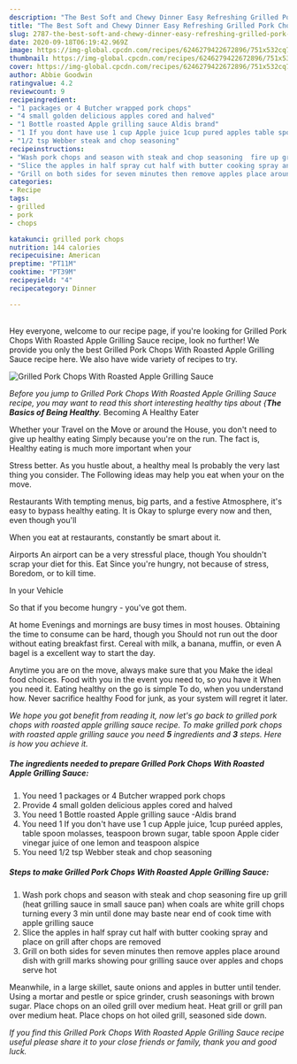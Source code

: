 ```yaml
---
description: "The Best Soft and Chewy Dinner Easy Refreshing Grilled Pork Chops With Roasted Apple Grilling Sauce"
title: "The Best Soft and Chewy Dinner Easy Refreshing Grilled Pork Chops With Roasted Apple Grilling Sauce"
slug: 2787-the-best-soft-and-chewy-dinner-easy-refreshing-grilled-pork-chops-with-roasted-apple-grilling-sauce
date: 2020-09-18T06:19:42.969Z
image: https://img-global.cpcdn.com/recipes/6246279422672896/751x532cq70/grilled-pork-chops-with-roasted-apple-grilling-sauce-recipe-main-photo.jpg
thumbnail: https://img-global.cpcdn.com/recipes/6246279422672896/751x532cq70/grilled-pork-chops-with-roasted-apple-grilling-sauce-recipe-main-photo.jpg
cover: https://img-global.cpcdn.com/recipes/6246279422672896/751x532cq70/grilled-pork-chops-with-roasted-apple-grilling-sauce-recipe-main-photo.jpg
author: Abbie Goodwin
ratingvalue: 4.2
reviewcount: 9
recipeingredient:
- "1 packages or 4 Butcher wrapped pork chops"
- "4 small golden delicious apples cored and halved"
- "1 Bottle roasted Apple grilling sauce Aldis brand"
- "1 If you dont have use 1 cup Apple juice 1cup pured apples table spoon molasses teaspoon brown sugar table spoon Apple cider vinegar juice of one lemon and teaspoon alspice"
- "1/2 tsp Webber steak and chop seasoning"
recipeinstructions:
- "Wash pork chops and season with steak and chop seasoning  fire up grill (heat grilling sauce in small sauce pan) when coals are white grill chops turning every 3 min until done may baste near end of cook time with apple grilling sauce"
- "Slice the apples in half spray cut half with butter cooking spray and place on grill after chops are removed"
- "Grill on both sides for seven minutes then remove apples place around dish  with grill marks showing pour grilling sauce over apples and chops serve hot"
categories:
- Recipe
tags:
- grilled
- pork
- chops

katakunci: grilled pork chops 
nutrition: 144 calories
recipecuisine: American
preptime: "PT11M"
cooktime: "PT39M"
recipeyield: "4"
recipecategory: Dinner

---
```

<br>
Hey everyone, welcome to our recipe page, if you're looking for Grilled Pork Chops With Roasted Apple Grilling Sauce recipe, look no further! We provide you only the best Grilled Pork Chops With Roasted Apple Grilling Sauce recipe here. We also have wide variety of recipes to try.
<br>


![Grilled Pork Chops With Roasted Apple Grilling Sauce](https://img-global.cpcdn.com/recipes/6246279422672896/751x532cq70/grilled-pork-chops-with-roasted-apple-grilling-sauce-recipe-main-photo.jpg)

<i>Before you jump to Grilled Pork Chops With Roasted Apple Grilling Sauce recipe, you may want to read this short interesting healthy tips about {<strong>The Basics of Being Healthy</strong>.</i>
Becoming A Healthy Eater

Whether your Travel on the Move or around the
House, you don't need to give up healthy eating
Simply because you're on the run. The fact is,
Healthy eating is much more important when your



Stress better. As you hustle about, a healthy meal
Is probably the very last thing you consider. The
Following ideas may help you eat when your on the move.

Restaurants
With tempting menus, big parts, and a festive
Atmosphere, it's easy to bypass healthy eating. It is 
Okay to splurge every now and then, even though you'll

When you eat at restaurants, constantly be smart
about it.

Airports
An airport can be a very stressful place, though 
You shouldn't scrap your diet for this. Eat
Since you're hungry, not because of stress,
Boredom, or to kill time.

In your Vehicle 

So that if you become hungry - you've got them.

At home
Evenings and mornings are busy times in most houses.
Obtaining the time to consume can be hard, though you
Should not run out the door without eating breakfast
first. Cereal with milk, a banana, muffin, or even
A bagel is a excellent way to start the day.

Anytime you are on the move, always make sure that you
Make the ideal food choices. 
Food with you in the event you need to, so you have it
When you need it. Eating healthy on the go is simple 
To do, when you understand how. Never sacrifice healthy
Food for junk, as your system will regret it later.


<i>We hope you got benefit from reading it, now let's go back to grilled pork chops with roasted apple grilling sauce recipe. To make grilled pork chops with roasted apple grilling sauce you need <strong>5</strong> ingredients and <strong>3</strong> steps. Here is how you achieve it.
</i>

##### The ingredients needed to prepare Grilled Pork Chops With Roasted Apple Grilling Sauce:

1. You need 1 packages or 4 Butcher wrapped pork chops
1. Provide 4 small golden delicious apples cored and halved
1. You need 1 Bottle roasted Apple grilling sauce -Aldis brand
1. You need 1 If you don&#39;t have use 1 cup Apple juice, 1cup puréed apples, table spoon molasses, teaspoon brown sugar, table spoon Apple cider vinegar juice of one lemon and teaspoon alspice
1. You need 1/2 tsp Webber steak and chop seasoning


##### Steps to make Grilled Pork Chops With Roasted Apple Grilling Sauce:

1. Wash pork chops and season with steak and chop seasoning  fire up grill (heat grilling sauce in small sauce pan) when coals are white grill chops turning every 3 min until done may baste near end of cook time with apple grilling sauce
1. Slice the apples in half spray cut half with butter cooking spray and place on grill after chops are removed
1. Grill on both sides for seven minutes then remove apples place around dish  with grill marks showing pour grilling sauce over apples and chops serve hot


Meanwhile, in a large skillet, saute onions and apples in butter until tender. Using a mortar and pestle or spice grinder, crush seasonings with brown sugar. Place chops on an oiled grill over medium heat. Heat grill or grill pan over medium heat. Place chops on hot oiled grill, seasoned side down. 

<i>If you find this Grilled Pork Chops With Roasted Apple Grilling Sauce recipe useful please share it to your close friends or family, thank you and good luck.</i>
